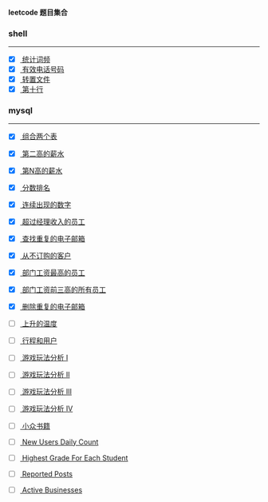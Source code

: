 #### leetcode 题目集合

### shell
<hr>

- [x] [ 统计词频 ](./shell/countFrequency.md)
- [x] [ 有效电话号码 ](./shell/phone.md)
- [x] [ 转置文件 ](./shell/changeFile.md)
- [x] [ 第十行 ](./shell/tenth.md)

### mysql
<hr>

- [x] [ 组合两个表 ](./mysql/assembleTable.md)
- [x] [ 第二高的薪水 ](./mysql/top2Salary.md)
- [x] [ 第N高的薪水 ](./mysql/topNSalary.md)
- [x] [ 分数排名 ](./mysql/rankScores.md)
- [x] [ 连续出现的数字 ](./mysql/consecutiveNumbers.md)
- [x] [ 超过经理收入的员工 ](./mysql/employeesEarning.md)
- [x] [ 查找重复的电子邮箱 ](./mysql/duplicateEmail.md)
- [x] [ 从不订购的客户 ](./mysql/neverOrder.md)
- [x] [ 部门工资最高的员工 ](./mysql/highestSalary.md)
- [x] [ 部门工资前三高的所有员工 ](./mysql/topThreeSalarie.md)
- [x] [ 删除重复的电子邮箱 ](./mysql/deleteDuplicateEmails.md)
- [ ] [ 上升的温度 ](./mysql/)
- [ ] [ 行程和用户 ](./mysql/)
- [ ] [ 游戏玩法分析 I ](./mysql/)
- [ ] [ 游戏玩法分析 II ](./mysql/)
- [ ] [ 游戏玩法分析 III ](./mysql/)
- [ ] [ 游戏玩法分析 IV ](./mysql/)
- [ ] [ 小众书籍 ](./mysql/)
- [ ] [ New Users Daily Count ](./mysql/)
- [ ] [ Highest Grade For Each Student ](./mysql/)
- [ ] [ Reported Posts ](./mysql/)
- [ ] [ Active Businesses ](./mysql/)


